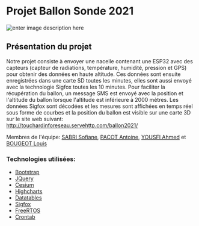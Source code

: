 ﻿

# Projet Ballon Sonde 2021
![enter image description here](https://cdn.discordapp.com/attachments/789485236072742933/847763221209284638/ballon.png)

## Présentation du projet
Notre projet consiste à envoyer une nacelle contenant une ESP32 avec des capteurs (capteur de radiations, température, humidité, pression et GPS) pour obtenir des données en haute altitude. 
Ces données sont ensuite enregistrées dans une carte SD toutes les minutes, elles sont aussi envoyé avec la technologie Sigfox toutes les 10 minutes. 
Pour faciliter la récupération du ballon, un message SMS est envoyé avec la position et l'altitude du ballon lorsque l'altitude est inférieure à 2000 mètres.
Les données Sigfox sont décodées et les mesures sont affichées en temps réel sous forme de courbes et la position du ballon est visible sur une carte 3D sur le site web suivant: 
http://touchardinforeseau.servehttp.com/ballon2021/

 Membres de l'équipe: 
[SABRI Sofiane](https://github.com/SabriSofiane), [PACOT Antoine](https://github.com/apacot), [YOUSFI Ahmed](https://github.com/Ahmed-Ysf) et [BOUGEOT Louis](https://github.com/lbougeot)

 ### Technologies utilisées:
 - [Bootstrap](https://getbootstrap.com/)
 - [JQuery](https://jquery.com)
 - [Cesium](https://cesium.com/)
 - [Highcharts](https://www.highcharts.com/)
 - [Datatables](https://datatables.net/)
 - [Sigfox](https://www.sigfox.com/en)
 - [FreeRTOS](https://www.freertos.org/)
 - [Crontab](https://crontab-generator.org/)





